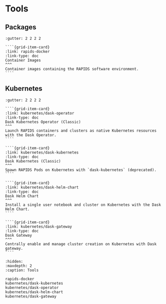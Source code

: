 # Tools

## Packages

`````{grid} 1 2 2 3
:gutter: 2 2 2 2

````{grid-item-card}
:link: rapids-docker
:link-type: doc
Container Images
^^^
Container images containing the RAPIDS software environment.
````

`````

## Kubernetes

`````{grid} 1 2 2 3
:gutter: 2 2 2 2

````{grid-item-card}
:link: kubernetes/dask-operator
:link-type: doc
Dask Kubernetes Operator (Classic)
^^^
Launch RAPIDS containers and clusters as native Kubernetes resources with the Dask Operator.
````

````{grid-item-card}
:link: kubernetes/dask-kubernetes
:link-type: doc
Dask Kubernetes (Classic)
^^^
Spawn RAPIDS Pods on Kubernetes with `dask-kubernetes` (deprecated).
````

````{grid-item-card}
:link: kubernetes/dask-helm-chart
:link-type: doc
Dask Helm Chart
^^^
Install a single user notebook and cluster on Kubernetes with the Dask Helm Chart.
````

````{grid-item-card}
:link: kubernetes/dask-gateway
:link-type: doc
Dask Gateway
^^^
Centrally enable and manage cluster creation on Kubernetes with Dask gateway.
````

`````

```{toctree}
:hidden:
:maxdepth: 2
:caption: Tools

rapids-docker
kubernetes/dask-kubernetes
kubernetes/dask-operator
kubernetes/dask-helm-chart
kubernetes/dask-gateway
```
